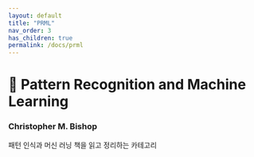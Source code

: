 ```yaml
---
layout: default
title: "PRML"
nav_order: 3
has_children: true
permalink: /docs/prml
---
```


# 📒 Pattern Recognition and Machine Learning
### Christopher M. Bishop

패턴 인식과 머신 러닝 책을 읽고 정리하는 카테고리
